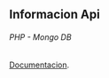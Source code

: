 ## Informacion Api
###### PHP - Mongo DB

[Documentacion](https://documenter.getpostman.com/view/5576037/TVYM5Fuz).


